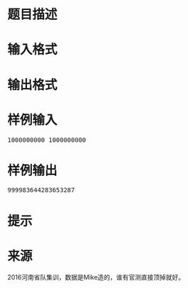 

# 题目描述



# 输入格式



# 输出格式



# 样例输入


<pre>1000000000 1000000000</pre>

# 样例输出


<pre>999983644283653287</pre>

# 提示



# 来源


<p>
2016河南省队集训，数据是Mike造的，谁有官测直接顶掉就好。
</p>

